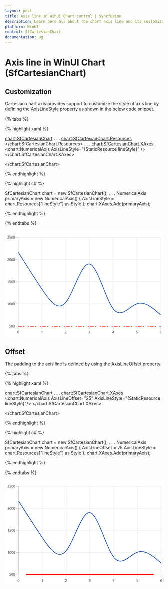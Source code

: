 ```yaml
---
layout: post
title: Axis line in WinUI Chart control | Syncfusion
description: Learn here all about the chart axis line and its customization in Syncfusion WinUI Chart (SfCartesianChart) control.
platform: WinUI
control: SfCartesianChart
documentation: ug
---
```


# Axis line in WinUI Chart (SfCartesianChart)

## Customization

Cartesian chart axis provides support to customize the style of axis line by defining the [AxisLineStyle](https://help.syncfusion.com/cr/winui/Syncfusion.UI.Xaml.Charts.ChartAxis.html#Syncfusion_UI_Xaml_Charts_ChartAxis_AxisLineStyle) property as shown in the below code snippet.

{% tabs %}

{% highlight xaml %}

<chart:SfCartesianChart>
. . .
<chart:SfCartesianChart.Resources>
    <Style TargetType="Line" x:Key="lineStyle">
        <Setter Property="StrokeThickness" Value="2"/>
        <Setter Property="Stroke" Value="Red"/>
        <Setter Property="StrokeDashArray" Value="6,2,3"/>
    </Style>
</chart:SfCartesianChart.Resources>
. . .
<chart:SfCartesianChart.XAxes>
    <chart:NumericalAxis AxisLineStyle="{StaticResource lineStyle}" />
</chart:SfCartesianChart.XAxes>

</chart:SfCartesianChart>

{% endhighlight %}

{% highlight c# %}

SfCartesianChart chart = new SfCartesianChart();
. . .
NumericalAxis primaryAxis = new NumericalAxis()
{
    AxisLineStyle = chart.Resources["lineStyle"] as Style 
};
chart.XAxes.Add(primaryAxis);

{% endhighlight %}

{% endtabs %}

![Axis line customization support in WinUI Chart](Axis_images/WinUI_Chart_Axis_line_styles.png)

## Offset

The padding to the axis line is defined by using the [AxisLineOffset](https://help.syncfusion.com/cr/winui/Syncfusion.UI.Xaml.Charts.ChartAxis.html#Syncfusion_UI_Xaml_Charts_ChartAxis_AxisLineOffset) property.

{% tabs %}

{% highlight xaml %}

<chart:SfCartesianChart>
. . .
<chart:SfCartesianChart.XAxes>
    <chart:NumericalAxis AxisLineOffset="25" 
						 AxisLineStyle="{StaticResource lineStyle}"/>
</chart:SfCartesianChart.XAxes>

</chart:SfCartesianChart>

{% endhighlight %}

{% highlight c# %}

SfCartesianChart chart = new SfCartesianChart();
. . .
NumericalAxis primaryAxis = new NumericalAxis()
{
    AxisLineOffset = 25
    AxisLineStyle = chart.Resources["lineStyle"] as Style
};
chart.XAxes.Add(primaryAxis);

{% endhighlight %}

{% endtabs %}

![Padding support for axis line in WinUI](Axis_images/WinUI_Chart_Axis_line_styles_offset.png)